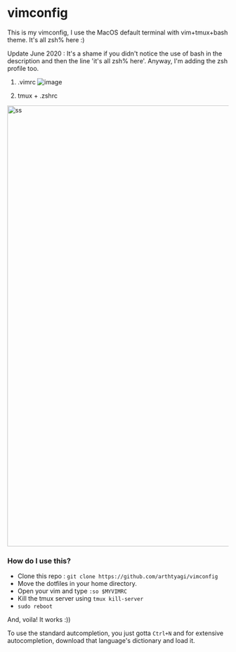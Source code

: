 # vimconfig
This is my vimconfig, I use the MacOS default terminal with vim+tmux+bash theme.
It's all zsh% here :)

Update June 2020 :
It's a shame if you didn't notice the use of bash in the description and then the line 'it's all zsh% here'. Anyway, I'm adding the zsh profile too. 

1. .vimrc
![image](https://user-images.githubusercontent.com/41021374/84348571-e4e64700-abd2-11ea-9184-85d74ba5c5d6.png)

2. tmux + .zshrc
<img width="1004" alt="ss" src="https://user-images.githubusercontent.com/41021374/85195969-8583e780-b2f4-11ea-9a92-f58bf24163da.png">



### How do I use this?

* Clone this repo : `git clone https://github.com/arthtyagi/vimconfig`
* Move the dotfiles in your home directory.
* Open your vim and type `:so $MYVIMRC`
* Kill the tmux server using `tmux kill-server`
* `sudo reboot`

And, voila! It works :))

To use the standard autcompletion, you just gotta `Ctrl+N` and for extensive autocompletion, download that language's dictionary and load it.
